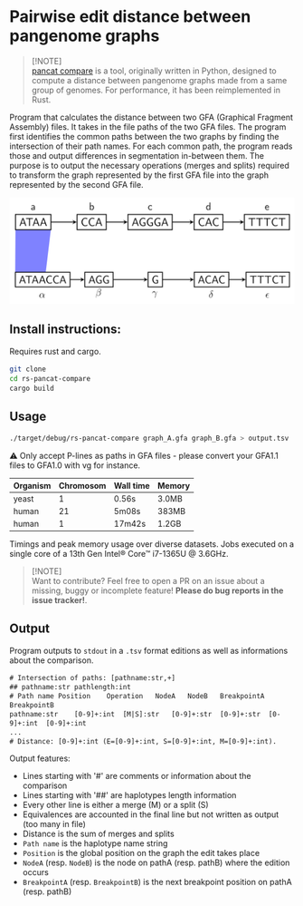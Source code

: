 # Pairwise edit distance between pangenome graphs

> [!NOTE]\
>  [pancat compare](https://github.com/Tharos-ux/pancat) is a tool, originally written in Python, designed to compute a distance between pangenome graphs made from a same group of genomes. For performance, it has been reimplemented in Rust.

Program that calculates the distance between two GFA (Graphical Fragment Assembly) files. It takes in the file paths of the two GFA files. The program first identifies the common paths between the two graphs by finding the intersection of their path names. For each common path, the program reads those and output differences in segmentation in-between them. The purpose is to output the necessary operations (merges and splits) required to transform the graph represented by the first GFA file into the graph represented by the second GFA file.

![edition algorithm](https://github.com/dubssieg/dubssieg/blob/main/algorithm.gif)

## Install instructions:

Requires rust and cargo.

```bash
git clone 
cd rs-pancat-compare
cargo build
```

## Usage

```bash
./target/debug/rs-pancat-compare graph_A.gfa graph_B.gfa > output.tsv
```

:warning: Only accept P-lines as paths in GFA files - please convert your GFA1.1 files to GFA1.0 with vg for instance. 


| Organism | Chromosom | Wall time | Memory |
|----------|-----------|-----------|--------|
| yeast    | 1         | 0.56s     | 3.0MB  |
| human    | 21        | 5m08s     | 383MB  |
| human    | 1         | 17m42s    | 1.2GB  |

Timings and peak memory usage over diverse datasets. Jobs executed on a single core of a 13th Gen Intel® Core™ i7-1365U @ 3.6GHz.

> [!NOTE]\
> Want to contribute? Feel free to open a PR on an issue about a missing, buggy or incomplete feature! **Please do bug reports in the issue tracker!**.

## Output

Program outputs to `stdout` in a `.tsv` format editions as well as informations about the comparison.

```
# Intersection of paths: [pathname:str,+]
## pathname:str	pathlength:int
# Path name	Position	Operation	NodeA	NodeB	BreakpointA	BreakpointB
pathname:str	[0-9]+:int	[M|S]:str	[0-9]+:str	[0-9]+:str	[0-9]+:int	[0-9]+:int
...
# Distance: [0-9]+:int (E=[0-9]+:int, S=[0-9]+:int, M=[0-9]+:int).

```

Output features:
+ Lines starting with '#' are comments or information about the comparison
+ Lines starting with '##' are haplotypes length information
+ Every other line is either a merge (M) or a split (S)
+ Equivalences are accounted in the final line but not written as output (too many in file)
+ Distance is the sum of merges and splits
+ `Path name` is the haplotype name string
+ `Position` is the global position on the graph the edit takes place
+ `NodeA` (resp. `NodeB`) is the node on pathA (resp. pathB) where the edition occurs
+ `BreakpointA` (resp. `BreakpointB`) is the next breakpoint position on pathA (resp. pathB)